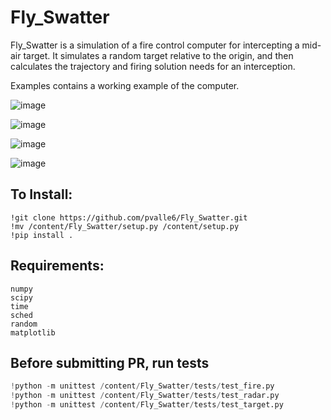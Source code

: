 # Fly_Swatter

Fly_Swatter is a simulation of a fire control computer for intercepting a mid-air target. It simulates a random target relative to the origin, and then calculates the trajectory and firing solution needs for an interception. 

Examples contains a working example of the computer. 


![image](https://github.com/pvalle6/Fly_Swatter/assets/103479060/4ad88837-db35-4420-910a-bf36f36c2b5b)


![image](https://github.com/pvalle6/Fly_Swatter/assets/103479060/6501e363-5df1-4e3e-8a6b-2d28f2fcfab7)

![image](https://github.com/pvalle6/Fly_Swatter/assets/103479060/f454004c-f801-45d4-9b17-4b633c229a20)

![image](https://github.com/pvalle6/Fly_Swatter/assets/103479060/d2a03fbd-b9bf-4e0d-abda-1e491026e5ef)

## To Install:
```
!git clone https://github.com/pvalle6/Fly_Swatter.git
!mv /content/Fly_Swatter/setup.py /content/setup.py
!pip install .
```
## Requirements:
```
numpy
scipy
time
sched
random
matplotlib
```
## Before submitting PR, run tests

```python
!python -m unittest /content/Fly_Swatter/tests/test_fire.py
!python -m unittest /content/Fly_Swatter/tests/test_radar.py
!python -m unittest /content/Fly_Swatter/tests/test_target.py
```

